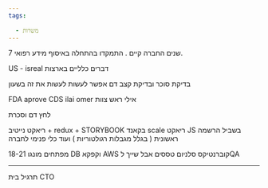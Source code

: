 ```yaml
---
tags:
  
  - משרות
---
```


7 שנים החברה קיים . 
התמקדו בהתחלה באיסוף מידע רפואי. 

US - isreal 
דברים כלליים בארצות 

בדיקת סוכר ובדיקת קצב דם 
אפשר לעשות לעשות את זה בשעון 

FDA aprove 
CDS 
ilai omer אילי ראש צוות 

לחץ דם 
וסכרת 

ריאקט נייטיב + redux +  STORYBOOK
בקאנד scale 
ריאקט JS בשביל הרשמה ראשונית ( בגלל מגבלות רגולטוריות ) 
ועוד כלי פנימי לחברה 

18-21 מפתחים 
מונגו DB 
וקפקא 
AWS 
קוברנטיקס 
סלניום טססים אבל שייך לQA 

-----
תרגיל בית 
CTO

